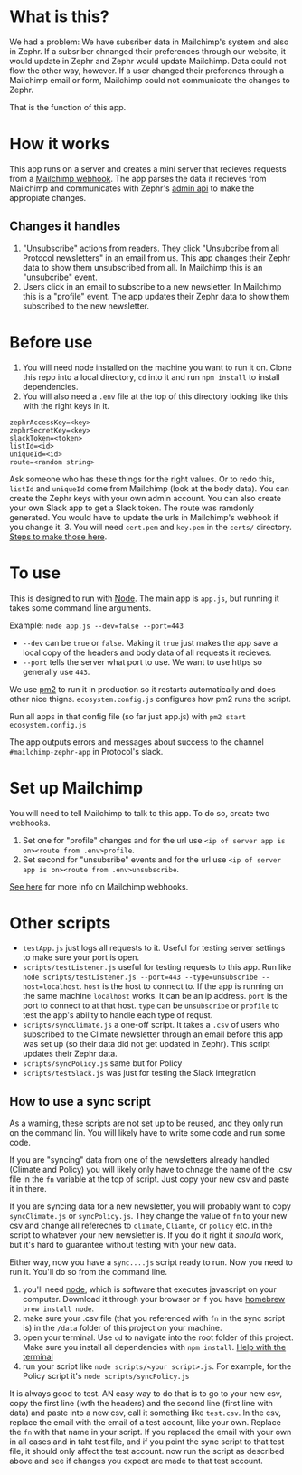 # What is this?
We had a problem: We have subsriber data in Mailchimp's system and also in Zephr. If a subsriber chnanged their preferences through our website, it would update in Zephr and Zephr would update Mailchimp. Data could not flow the other way, however. If a user changed their preferenes through a Mailchimp email or form, Mailchimp could not communicate the changes to Zephr.

That is the function of this app.

# How it works
This app runs on a server and creates a mini server that recieves requests from a [Mailchimp webhook](https://mailchimp.com/developer/marketing/guides/sync-audience-data-webhooks/). The app parses the data it recieves from Mailchimp and communicates with Zephr's [admin api](https://support.zephr.com/admin-api) to make the appropiate changes.

## Changes it handles
1. "Unsubscribe" actions from readers. They click "Unsubcribe from all Protocol newsletters" in an email from us. This app changes their Zephr data to show them unsubscribed from all. In Mailchimp this is an "unsubcribe" event.
2. Users click in an email to subscribe to a new newsletter. In Mailchimp this is a "profile" event. The app updates their Zephr data to show them subscribed to the new newsletter.


# Before use
1. You will need node installed on the machine you want to run it on. Clone this repo into a local directory, `cd` into it and run `npm install` to install dependencies.
2. You will also need a `.env` file at the top of this directory looking like this with the right keys in it. 

```
zephrAccessKey=<key>
zephrSecretKey=<key>
slackToken=<token>
listId=<id>
uniqueId=<id>
route=<random string>
```

Ask someone who has these things for the right values. Or to redo this, `listId` and `uniqueId` come from Mailchimp (look at the body data). You can create the Zephr keys with your own admin account. You can also create your own Slack app to get a Slack token. The route was ramdonly generated. You would have to update the urls in Mailchimp's webhook if you change it.
3. You will need `cert.pem` and `key.pem` in the `certs/` directory. [Steps to make those here](https://nodejs.org/en/knowledge/HTTP/servers/how-to-create-a-HTTPS-server/).

# To use
This is designed to run with [Node](https://nodejs.org/en/). The main app is `app.js`, but running it takes some command line arguments. 

Example: `node app.js --dev=false --port=443`

* `--dev` can be `true` or `false`. Making it `true` just makes the app save a local copy of the headers and body data of all requests it recieves.
* `--port` tells the server what port to use. We want to use https so generally use `443`.

We use [pm2](https://pm2.keymetrics.io/) to run it in production so it restarts automatically and does other nice thigns. `ecosystem.config.js` configures how pm2 runs the script.

Run all apps in that config file (so far just app.js) with `pm2 start ecosystem.config.js`

The app outputs errors and messages about success to the channel `#mailchimp-zephr-app` in Protocol's slack.

# Set up Mailchimp
You will need to tell Mailchimp to talk to this app. To do so, create two webhooks. 
1. Set one for "profile" changes and for the url use `<ip of server app is on><route from .env>profile`.
2. Set second for "unsubsribe" events and for the url use `<ip of server app is on><route from .env>unsubscribe`.

[See here](https://mailchimp.com/developer/marketing/guides/sync-audience-data-webhooks/) for more info on Mailchimp webhooks. 

# Other scripts
* `testApp.js` just logs all requests to it. Useful for testing server settings to make sure your port is open.
* `scripts/testListener.js` useful for testing requests to this app. Run like `node scripts/testListener.js --port=443 --type=unsubscribe --host=localhost`. `host` is the host to connect to. If the app is running on the same machine `localhost` works. it can be an ip address. `port` is the port to connect to at that host. `type` can be `unsubscribe` or `profile` to test the app's ability to handle each type of requst.
* `scripts/syncClimate.js` a one-off script. It takes a `.csv` of users who subscribed to the Climate newsletter through an email before this app was set up (so their data did not get updated in Zephr). This script updates their Zephr data.
* `scripts/syncPolicy.js` same but for Policy
* `scripts/testSlack.js` was just for testing the Slack integration

## How to use a sync script
As a warning, these scripts are not set up to be reused, and they only run on the command lin. You will likely have to write some code and run some code.

If you are "syncing" data from one of the newsletters already handled (Climate and Policy) you will likely only have to chnage the name of the .csv file in the `fn` variable at the top of script. Just copy your new csv and paste it in there.

If you are syncing data for a new newsletter, you will probably want to copy `syncClimate.js` or `syncPolicy.js`. They change the value of `fn` to your new csv and change all referecnes to `climate`, `Cliamte`, or `policy` etc. in the script to whatever your new newsletter is. If you do it right  it *should* work, but it's hard to guarantee without testing with your new data.

Either way, now you have a `sync....js` script ready to run. Now you need to run it. You'll do so from the command line.
1. you'll need [node](https://nodejs.org/en/), which is software that executes javascript on your computer. Download it through your browser or if you have [homebrew](https://brew.sh/) `brew install node`. 
2. make sure your .csv file (that you referenced with `fn` in the sync script is) in the `/data` folder of this project on your machine.
3. open your terminal. Use `cd` to navigate into the root folder of this project. Make sure you install all dependencies with `npm install`. [Help with the terminal](https://support.apple.com/guide/terminal/welcome/mac)
4. run your script like `node scripts/<your script>.js`. For example, for the Policy script it's `node scripts/syncPolicy.js`

It is always good to test. AN easy way to do that is to go to your new csv, copy the first line (iwth the headers) and the second line (first line with data) and paste into a new csv, call it something like `test.csv`. In the csv, replace the email with the email of a test account, like your own. Replace the `fn` with that name in your script. If you replaced the email with your own in all cases and in taht test file, and if you point the sync script to that test file, it should only affect the test account. now run the script as described above and see if changes you expect are made to that test account.